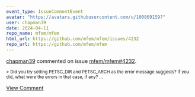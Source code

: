 ```yaml
---
event_type: IssueCommentEvent
avatar: "https://avatars.githubusercontent.com/u/100869159?"
user: chapman39
date: 2024-04-11
repo_name: mfem/mfem
html_url: https://github.com/mfem/mfem/issues/4232
repo_url: https://github.com/mfem/mfem
---
```


<a href='https://github.com/chapman39' target='_blank'>chapman39</a> commented on issue <a href='https://github.com/mfem/mfem/issues/4232' target='_blank'>mfem/mfem#4232</a>.

<small>> Did you try setting PETSC_DIR and PETSC_ARCH as the error message suggests? If you did, what were the errors in that case, if any?...</small>

<a href='https://github.com/mfem/mfem/issues/4232' target='_blank'>View Comment</a>